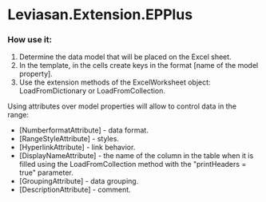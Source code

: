 ﻿# Leviasan.Extension.EPPlus

### How use it:
1. Determine the data model that will be placed on the Excel sheet.
2. In the template, in the cells create keys in the format [name of the model property].
3. Use the extension methods of the ExcelWorksheet object: LoadFromDictionary or LoadFromCollection.

Using attributes over model properties will allow to control data in the range:
- [NumberformatAttribute] - data format.
- [RangeStyleAttribute] - styles.
- [HyperlinkAttribute] - link behavior.
- [DisplayNameAttribute] - the name of the column in the table when it is filled using the LoadFromCollection method with the "printHeaders = true" parameter.
- [GroupingAttribute] - data grouping.
- [DescriptionAttribute] - comment.